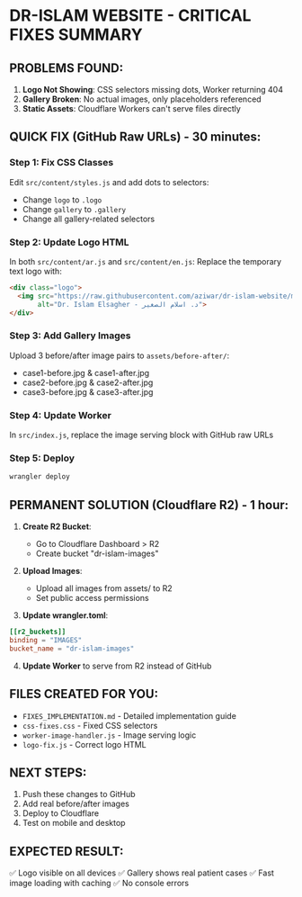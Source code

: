 # DR-ISLAM WEBSITE - CRITICAL FIXES SUMMARY

## PROBLEMS FOUND:
1. **Logo Not Showing**: CSS selectors missing dots, Worker returning 404
2. **Gallery Broken**: No actual images, only placeholders referenced
3. **Static Assets**: Cloudflare Workers can't serve files directly

## QUICK FIX (GitHub Raw URLs) - 30 minutes:

### Step 1: Fix CSS Classes
Edit `src/content/styles.js` and add dots to selectors:
- Change `logo` to `.logo`
- Change `gallery` to `.gallery`
- Change all gallery-related selectors

### Step 2: Update Logo HTML
In both `src/content/ar.js` and `src/content/en.js`:
Replace the temporary text logo with:
```html
<div class="logo">
  <img src="https://raw.githubusercontent.com/aziwar/dr-islam-website/master/assets/images/logo-main.png" 
       alt="Dr. Islam Elsagher - د. اسلام الصغير">
</div>
```

### Step 3: Add Gallery Images
Upload 3 before/after image pairs to `assets/before-after/`:
- case1-before.jpg & case1-after.jpg
- case2-before.jpg & case2-after.jpg
- case3-before.jpg & case3-after.jpg

### Step 4: Update Worker
In `src/index.js`, replace the image serving block with GitHub raw URLs
### Step 5: Deploy
```bash
wrangler deploy
```

## PERMANENT SOLUTION (Cloudflare R2) - 1 hour:

1. **Create R2 Bucket**:
   - Go to Cloudflare Dashboard > R2
   - Create bucket "dr-islam-images"

2. **Upload Images**:
   - Upload all images from assets/ to R2
   - Set public access permissions

3. **Update wrangler.toml**:
```toml
[[r2_buckets]]
binding = "IMAGES"
bucket_name = "dr-islam-images"
```

4. **Update Worker** to serve from R2 instead of GitHub

## FILES CREATED FOR YOU:
- `FIXES_IMPLEMENTATION.md` - Detailed implementation guide
- `css-fixes.css` - Fixed CSS selectors
- `worker-image-handler.js` - Image serving logic
- `logo-fix.js` - Correct logo HTML

## NEXT STEPS:
1. Push these changes to GitHub
2. Add real before/after images
3. Deploy to Cloudflare
4. Test on mobile and desktop

## EXPECTED RESULT:
✅ Logo visible on all devices
✅ Gallery shows real patient cases
✅ Fast image loading with caching
✅ No console errors